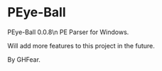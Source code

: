 # PEye-Ball

PEye-Ball 0.0.8\n
PE Parser for Windows.

Will add more features to this project in the future.

By GHFear.

